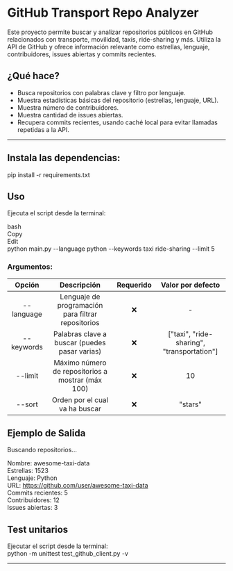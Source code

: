 #  GitHub Transport Repo Analyzer

Este proyecto permite buscar y analizar repositorios públicos en GitHub relacionados con transporte, movilidad, taxis, ride-sharing y más. Utiliza la API de GitHub y ofrece información relevante como estrellas, lenguaje, contribuidores, issues abiertas y commits recientes.

##  ¿Qué hace?

- Busca repositorios con palabras clave y filtro por lenguaje.
- Muestra estadísticas básicas del repositorio (estrellas, lenguaje, URL).
- Muestra número de contribuidores.
- Muestra cantidad de issues abiertas.
- Recupera commits recientes, usando caché local para evitar llamadas repetidas a la API.

---

## Instala las dependencias:
pip install -r requirements.txt

## Uso
Ejecuta el script desde la terminal:

bash <br>
Copy <br>
Edit <br>
python main.py --language python --keywords taxi ride-sharing --limit 5 <br>
### Argumentos:
|   Opción   |                     Descripción                    | Requerido |              Valor por defecto             |
|:----------:|:--------------------------------------------------:|:---------:|:------------------------------------------:|
| --language | Lenguaje de programación para filtrar repositorios | ❌         | -                                          |
| --keywords | Palabras clave a buscar (puedes pasar varias)      | ❌         | ["taxi", "ride-sharing", "transportation"] |
| --limit    | Máximo número de repositorios a mostrar (máx 100)  | ❌         | 10                                         |
| --sort     | Orden por el cual va ha buscar                     | ❌         | "stars"                                    |

## Ejemplo de Salida

Buscando repositorios...

Nombre: awesome-taxi-data <br>
Estrellas: 1523 <br>
Lenguaje: Python <br>
URL: https://github.com/user/awesome-taxi-data <br>
Commits recientes: 5 <br>
Contribuidores: 12 <br>
Issues abiertas: 3 <br>
## Test unitarios 
Ejecutar el script desde la terminal:  <br>
python -m unittest test_github_client.py -v

----------------------------------------
